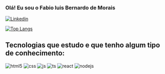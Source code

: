 ### Olá! Eu sou o Fabio luis Bernardo de Morais


[![Linkedin](https://img.shields.io/badge/LinkedIn-0077B5?style=for-the-badge&logo=linkedin&logoColor=white)](https://linkedin.com/in/fabio-luis-bernardo-de-morais-9700b54a)

<div>

[![Top Langs](https://github-readme-stats.vercel.app/api/top-langs/?username=Fabiolb21&show_icons=true&theme=dracula&count_private=true)](https://github.com/Fabiolb21/github-readme-stats)
  
</div>


## Tecnologias que estudo e que tenho algum tipo de conhecimento:

<div style="display: inline_block">
  <img align="center" alt="html5" src="https://img.shields.io/badge/HTML5-E34F26?style=for-the-badge&logo=html5&logoColor=white" />
  <img align="center" alt="css" src="https://img.shields.io/badge/CSS3-1572B6?style=for-the-badge&logo=css3&logoColor=white" />
  <img align="center" alt="js" src="https://img.shields.io/badge/JavaScript-F7DF1E?style=for-the-badge&logo=javascript&logoColor=black" />
  <img align="center" alt="ts" src="https://img.shields.io/badge/TypeScript-007ACC?style=for-the-badge&logo=typescript&logoColor=white" />
  <img align="center" alt="react" src="https://img.shields.io/badge/React-20232A?style=for-the-badge&logo=react&logoColor=61DAFB" />
  <img align="center" alt="nodejs" src="https://img.shields.io/badge/Node.js-43853D?style=for-the-badge&logo=node.js&logoColor=white" />
</div><br/>


